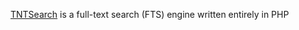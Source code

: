 [TNTSearch](https://github.com/teamtnt/tntsearch) is a full-text search (FTS) engine written entirely in PHP
